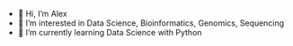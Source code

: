 - 👋 Hi, I’m Alex
- 👀 I’m interested in Data Science, Bioinformatics, Genomics, Sequencing
- 🌱 I’m currently learning Data Science with Python

<!---
Alxdu/Alxdu is a ✨ special ✨ repository because its `README.md` (this file) appears on your GitHub profile.
You can click the Preview link to take a look at your changes.
--->
